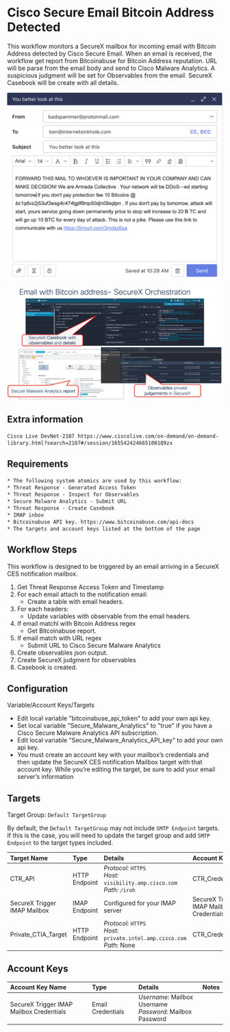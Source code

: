 # Cisco Secure Email Bitcoin Address Detected

This workflow monitors a SecureX mailbox for incoming email with Bitcoin Address detected by Cisco Secure Email. When an email is received, the workflow get report from Bitcoinabuse for Bitcoin Address reputation. URL will be parse from the email body and send to Cisco Malware Analytics. A suspicious judgment will be set for Observables from the email. SecureX Casebook will be create with all details.

![](img/email.png)

![](img/final.png)

## Extra information
	Cisco Live DevNet-2107 https://www.ciscolive.com/on-demand/on-demand-library.html?search=2107#/session/1655424246651001Q9zx
  
  ## Requirements
    * The following system atomics are used by this workflow:
    * Threat Response - Generated Access Token
    * Threat Response - Inspect for Observables
    * Secure Malware Analytics - Submit URL
    * Threat Response - Create Casebook
    * IMAP inbox
    * Bitcoinabuse API key. https://www.bitcoinabuse.com/api-docs
    * The targets and account keys listed at the bottom of the page

## Workflow Steps

This workflow is designed to be triggered by an email arriving in a SecureX CES notification mailbox.

1.  Get Threat Response Access Token and Timestamp
2. For each email attach to the notification email:
	- Create a table with email headers.
3. For each headers:
	- Update variables with observable from the email headers.
4. If email matchl with Bitcoin Address regex
 	- Get Bitcoinabuse report.
5. If email match with URL regex 
	- Submit URL to Cisco Secure Malware Analytics
6. Create observables json output.
7. Create SecureX judgment for observables
8. Casebook is created. 

## Configuration

Variable/Account Keys/Targets
* Edit local variable "bitcoinabuse_api_token" to add your own api key.
* Set local variable "Secure_Malware_Analytics" to "true" if you have a Cisco Secure Malware Analytics API subscription.
* Edit local variable "Secure_Malware_Analytics_API_key" to add your own api key.
* You must create an account key with your mailbox’s credentials and then update the SecureX CES notification Mailbox target with that account key. While you’re editing the target, be sure to add your email server’s information

## Targets
Target Group: `Default TargetGroup`

By default, the `Default TargetGroup` may not include `SMTP Endpoint` targets. If this is the case, you will need to update the target group and add `SMTP Endpoint` to the target types included.

| Target Name | Type | Details | Account Keys | Notes |
|:------------|:-----|:--------|:-------------|:------|
| CTR_API | HTTP Endpoint | _Protocol:_ `HTTPS`<br />_Host:_ `visibility.amp.cisco.com`<br />_Path:_ `/iroh` | CTR_Credentials | Created by default |
| SecureX Trigger IMAP Mailbox | IMAP Endpoint | Configured for your IMAP server |SecureX Trigger IMAP Mailbox Credentials | |
| Private_CTIA_Target | HTTP Endpoint | _Protocol:_ `HTTPS`<br />_Host:_ `private.intel.amp.cisco.com`<br />_Path:_ None | CTR_Credentials | Created by default |

## Account Keys

| Account Key Name | Type | Details | Notes |
|:-----------------|:-----|:--------|:------|
| SecureX Trigger IMAP Mailbox Credentials | Email Credentials | _Username:_ Mailbox Username<br />_Password:_ Mailbox Password | |
